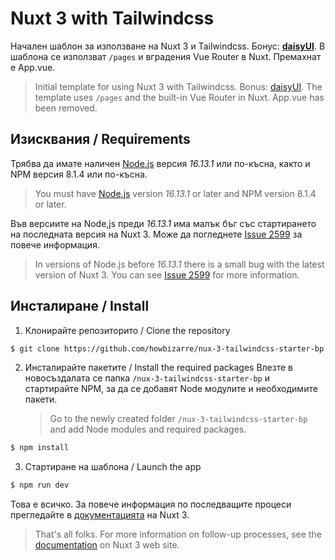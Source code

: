 ﻿# Nuxt 3 with Tailwindcss

Начален шаблон за използване на Nuxt 3 и Tailwindcss. Бонус: [**daisyUI**](https://daisyui.com/). В шаблона се използват `/pages` и вградения Vue Router в Nuxt. Премахнат е App.vue.

> Initial template for using Nuxt 3 with Tailwindcss. Bonus: [daisyUI](https://daisyui.com/). The template uses `/pages` and the built-in Vue Router in Nuxt. App.vue has been removed.

## Изисквания / Requirements

Трябва да имате наличен [Node.js](https://nodejs.org/en/) версия _16.13.1_ или по-късна, както и NPM версия 8.1.4 или по-късна.

> You must have [Node.js](https://nodejs.org/en/) version _16.13.1_ or later and NPM version 8.1.4 or later.

Във версиите на Node,js преди _16.13.1_ има малък бъг със стартирането на последната версия на Nuxt 3. Може да погледнете [Issue 2599](https://github.com/nuxt/framework/issues/2599) за повече информация.

> In versions of Node.js before _16.13.1_ there is a small bug with the latest version of Nuxt 3. You can see [Issue 2599](https://github.com/nuxt/framework/issues/2599) for more information.

## Инсталиране / Install

1. Клонирайте репозиторито / Clone the repository

```bash
$ git clone https://github.com/howbizarre/nux-3-tailwindcss-starter-bp
```

2. Инсталирайте пакетите / Install the required packages Влезте в новосъздалата се папка `/nux-3-tailwindcss-starter-bp` и стартирайте NPM, за да се добавят Node модулите и необходимите пакети.
    > Go to the newly created folder `/nux-3-tailwindcss-starter-bp` and add Node modules and required packages.

```bash
$ npm install
```

3. Стартиране на шаблона / Launch the app

```bash
$ npm run dev
```

Това е всичко. За повече информация по последващите процеси прегледайте в [документацията](https://v3.nuxtjs.org/getting-started/commands) на Nuxt 3.

> That's all folks. For more information on follow-up processes, see the [documentation](https://v3.nuxtjs.org/getting-started/commands) on Nuxt 3 web site.
